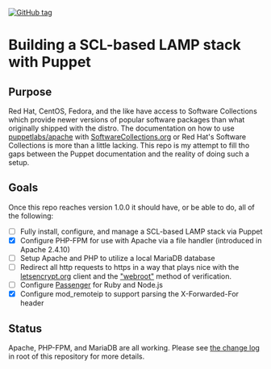 [![GitHub tag][gh-tag-img]][gh-link]

# Building a SCL-based LAMP stack with Puppet

## Purpose

Red Hat, CentOS, Fedora, and the like have access to Software Collections
which provide newer versions of popular software packages than what originally
shipped with the distro. The documentation on how to use
[puppetlabs/apache][puppetlabs/apache] with [SoftwareCollections.org][sc] or
Red Hat's Software Collections is more than a little lacking. This repo is my
attempt to fill tho gaps between the Puppet documentation and the reality of
doing such a setup.

## Goals

Once this repo reaches version 1.0.0 it should have, or be able to do, all
of the following:  
* [ ] Fully install, configure, and manage a SCL-based LAMP stack via Puppet
* [x] Configure PHP-FPM for use with Apache via a file handler (introduced in
  Apache 2.4.10)
* [ ] Setup Apache and PHP to utilize a local MariaDB database
* [ ] Redirect all http requests to https in a way that plays nice with the
  [letsencrypt.org][le] client and the ["webroot"][webroot] method of
  verification.
* [ ] Configure [Passenger][passenger] for Ruby and Node.js
* [x] Configure mod_remoteip to support parsing the X-Forwarded-For header

## Status

Apache, PHP-FPM, and MariaDB are all working. Please see [the change log](CHANGELOG.md)
in root of this repository for more details.


[gh-tag-img]: https://img.shields.io/github/tag/genebean/scl-lamp-stack-via-puppet.svg
[gh-link]: https://github.com/genebean/scl-lamp-stack-via-puppet
[le]: https://letsencrypt.org/
[passenger]: https://www.phusionpassenger.com/
[puppetlabs/apache]: https://forge.puppetlabs.com/puppetlabs/apache
[sc]: https://www.softwarecollections.org
[webroot]: https://letsencrypt.readthedocs.org/en/latest/using.html#webroot
